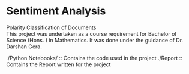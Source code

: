 # Sentiment Analysis
Polarity Classification of Documents<br>
This project was undertaken as a course requirement for Bachelor of Science
(Hons. ) in Mathematics. It was done under the guidance of Dr. Darshan Gera. <br>

./Python Notebooks/ :: Contains the code used in the project
./Report            :: Contains the Report written for the project
